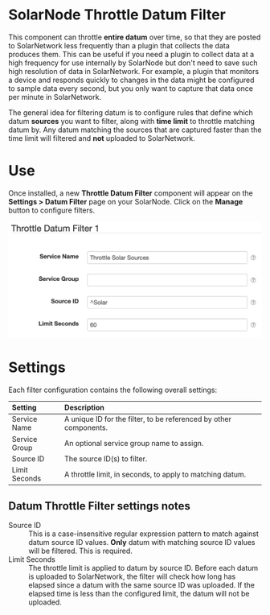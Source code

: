 # SolarNode Throttle Datum Filter

This component can throttle **entire datum** over time, so that they are posted to SolarNetwork less
frequently than a plugin that collects the data produces them. This can be useful if you need a
plugin to collect data at a high frequency for use internally by SolarNode but don't need to save
such high resolution of data in SolarNetwork. For example, a plugin that monitors a device and
responds quickly to changes in the data might be configured to sample data every second, but you
only want to capture that data once per minute in SolarNetwork.

The general idea for filtering datum is to configure rules that define which datum **sources** you
want to filter, along with **time limit** to throttle matching datum by. Any datum matching the
sources that are captured faster than the time limit will filtered and **not** uploaded to
SolarNetwork.

# Use

Once installed, a new **Throttle Datum Filter** component will appear on the 
**Settings > Datum Filter** page on your SolarNode. Click on the **Manage** button to configure 
filters.

![Throttle filter settings](docs/solarnode-throttle-filter-settings.png)

# Settings

Each filter configuration contains the following overall settings:

| Setting            | Description                                                       |
|:-------------------|:------------------------------------------------------------------|
| Service Name       | A unique ID for the filter, to be referenced by other components. |
| Service Group      | An optional service group name to assign.                         |
| Source ID          | The source ID(s) to filter.                                       |
| Limit Seconds      | A throttle limit, in seconds, to apply to matching datum.         |

## Datum Throttle Filter settings notes

<dl>
	<dt>Source ID</dt>
	<dd>This is a case-insensitive regular expression pattern to match against datum source ID values.
	<b>Only</b> datum with matching source ID values will be filtered. This is required.</dd>
	<dt>Limit Seconds</dt>
	<dd>The throttle limit is applied to datum by source ID. Before each datum is uploaded
	to SolarNetwork, the filter will check how long has elapsed since a datum with the
	same source ID was uploaded. If the elapsed time is less than the configured limit,
	the datum will not be uploaded.</dd>
</dl>
